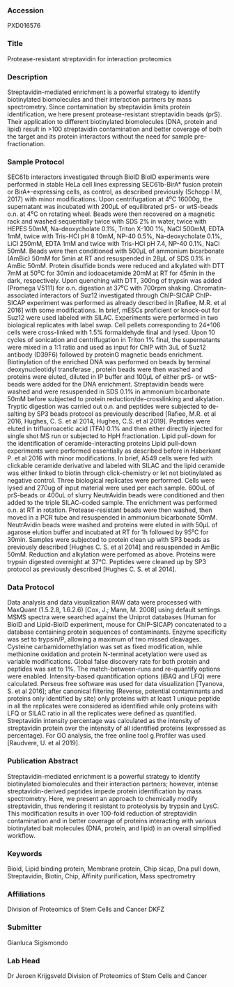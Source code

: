 ### Accession
PXD016576

### Title
Protease-resistant streptavidin for interaction proteomics

### Description
Streptavidin-mediated enrichment is a powerful strategy to identify biotinylated biomolecules and their interaction partners by mass spectrometry. Since contamination by streptavidin limits protein identification, we here present protease-resistant streptavidin beads (prS). Their application to different biotinylated biomolecules (DNA, protein and lipid) result in >100 streptavidin contamination and better coverage of both the target and its protein interactors without the need for sample pre-fractionation.

### Sample Protocol
SEC61b interactors investigated through BioID BioID experiments were performed in stable HeLa cell lines expressing SEC61b-BirA* fusion protein or BirA*-expressing cells, as control, as described previously (Schopp I M, 2017) with minor modifications. Upon centrifugation at 4⁰C 16000g, the supernatant was incubated with 200μL of equilibrated prS- or wtS-beads o.n. at 4⁰C on rotating wheel. Beads were then recovered on a magnetic rack and washed sequentially twice with SDS 2% in water, twice with HEPES 50mM, Na-deoxycholate 0.1%, Triton X-100 1%, NaCl 500mM, EDTA 1mM, twice with Tris-HCl pH 8 10mM, NP-40 0.5%, Na-deoxycholate 0.1%, LiCl 250mM, EDTA 1mM and twice with Tris-HCl pH 7.4, NP-40 0.1%, NaCl 50mM. Beads were then conditioned with 500μL of ammonium bicarbonate (AmBic) 50mM for 5min at RT and resuspended in 28μL of SDS 0.1% in AmBic 50mM. Protein disulfide bonds were reduced and alkylated with DTT 7mM at 50⁰C for 30min and iodoacetamide 20mM at RT for 45min in the dark, respectively. Upon quenching with DTT, 300ng of trypsin was added (Promega V5111) for o.n. digestion at 37⁰C with 700rpm shaking. Chromatin-associated interactors of Suz12 investigated through ChIP-SICAP ChIP-SICAP experiment was performed as already described in [Rafiee, M.R. et al 2016] with some modifications. In brief, mESCs proficient or knock-out for Suz12 were used labeled with SILAC. Experiments were performed in two biological replicates with label swap. Cell pellets corresponding to 24*106 cells were cross-linked with 1.5% formaldehyde final and lysed. Upon 10 cycles of sonication and centrifugation in Triton 1% final, the supernatants were mixed in a 1:1 ratio and used as input for ChIP with 3uL of Suz12 antibody (D39F6) followed by proteinG magnetic beads enrichment. Biotinylation of the enriched DNA was performed on beads by terminal deoxynucleotidyl transferase , protein beads were then washed and proteins were eluted, diluted in IP buffer and 100μL of either prS- or wtS-beads were added for the DNA enrichment. Streptavidin beads were washed and were resuspended in SDS 0.1% in ammonium bicarbonate 50mM before subjected to protein reduction/de-crosslinking and alkylation. Tryptic digestion was carried out o.n. and peptides were subjected to de-salting by SP3 beads protocol as previously described [Rafiee, M.R. et al 2016, Hughes, C. S. et al 2014, Hughes, C.S. et al 2019]. Peptides were eluted in trifluoroacetic acid (TFA) 0.1% and then either directly injected for single shot MS run or subjected to HpH fractionation. Lipid pull-down for the identification of ceramide-interacting proteins Lipid pull-down experiments were performed essentially as described before in Haberkant P. et al 2016 with minor modifications. In brief, A549 cells were fed with clickable ceramide derivative and labeled with SILAC and the lipid ceramide was either linked to biotin through click-chemistry or let not biotinylated as negative control. Three biological replicates were performed. Cells were lysed and 270ug of input material were used per each sample. 600uL of prS-beads or 400uL of slurry NeutrAvidin beads were conditioned and then added to the triple SILAC-coded sample. The enrichment was performed o.n. at RT in rotation. Protease-resistant beads were then washed, then moved in a PCR tube and resuspended in ammonium bicarbonate 50mM. NeutrAvidin beads were washed and proteins were eluted in with 50μL of agarose elution buffer and incubated at RT for 1h followed by 95⁰C for 30min. Samples were subjected to protein clean up with SP3 beads as previously described [Hughes C. S. et al 2014] and resuspended in AmBic 50mM. Reduction and alkylation were perfomed as above. Proteins were trypsin digested overnight at 37°C. Peptides were cleaned up by SP3 protocol as previously described [Hughes C. S. et al 2014].

### Data Protocol
Data analysis and data visualization RAW data were processed with MaxQuant (1.5.2.8, 1.6.2.6) [Cox, J.; Mann, M. 2008] using default settings. MSMS spectra were searched against the Uniprot databases (Human for BioID and Lipid-BioID experiment, mouse for ChIP-SICAP) concatenated to a database containing protein sequences of contaminants. Enzyme specificity was set to trypsin/P, allowing a maximum of two missed cleavages. Cysteine carbamidomethylation was set as fixed modification, while methionine oxidation and protein N-terminal acetylation were used as variable modifications. Global false discovery rate for both protein and peptides was set to 1%. The match-between-runs and re-quantify options were enabled. Intensity-based quantification options (iBAQ and LFQ) were calculated. Perseus free software was used for data visualization [Tyanova, S. et al 2016]; after canonical filtering (Reverse, potential contaminants and proteins only identified by site) only proteins with at least 1 unique peptide in all the replicates were considered as identified while only proteins with LFQ or SILAC ratio in all the replicates were defined as quantified. Streptavidin intensity percentage was calculated as the intensity of streptavidin protein over the intensity of all identified proteins (expressed as percentage). For GO analysis, the free online tool g.Profiler was used [Raudvere, U. et al 2019].

### Publication Abstract
Streptavidin-mediated enrichment is a powerful strategy to identify biotinylated biomolecules and their interaction partners; however, intense streptavidin-derived peptides impede protein identification by mass spectrometry. Here, we present an approach to chemically modify streptavidin, thus rendering it resistant to proteolysis by trypsin and LysC. This modification results in over 100-fold reduction of streptavidin contamination and in better coverage of proteins interacting with various biotinylated bait molecules (DNA, protein, and lipid) in an overall simplified workflow.

### Keywords
Bioid, Lipid binding protein, Membrane protein, Chip sicap, Dna pull down, Streptavidin, Biotin, Chip, Affinity purification, Mass spectrometry

### Affiliations
Division of Proteomics of Stem Cells and Cancer
DKFZ

### Submitter
Gianluca Sigismondo

### Lab Head
Dr Jeroen Krijgsveld
Division of Proteomics of Stem Cells and Cancer



